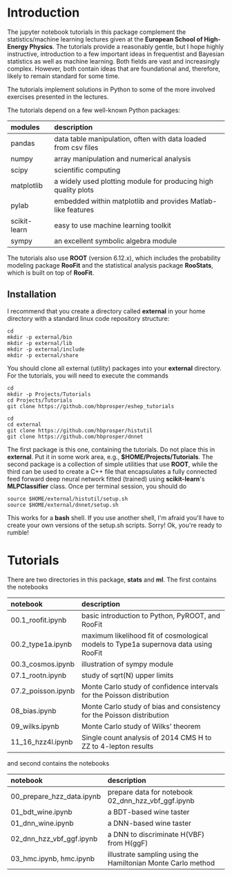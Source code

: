 # Introduction
The jupyter notebook tutorials in this package complement the statistics/machine learning lectures given at the __European School of High-Energy Physics__. The tutorials provide a reasonably gentle, but I hope highly instructive, introduction to a few important ideas in frequentist and Bayesian statistics as well as machine learning. Both fields are vast and increasingly complex. However, both contain ideas that are foundational and, therefore, likely to remain standard for some time. 

The tutorials implement solutions in Python to some of the more involved exercises presented in the lectures. 

The tutorials depend on a few well-known Python packages:

| __modules__   | __description__     |
| :---          | :---        |
| pandas        | data table manipulation, often with data loaded from csv files |
| numpy         | array manipulation and numerical analysis      |
| scipy         | scientific computing    |
| matplotlib    | a widely used plotting module for producing high quality plots |
| pylab         | embedded within matplotlib and provides Matlab-like features |
| scikit-learn  | easy to use machine learning toolkit |
| sympy         | an excellent symbolic algebra module |

The tutorials also use __ROOT__ (version 6.12.x), which includes the probability modeling package __RooFit__ and the statistical analysis package __RooStats__, which is built on top of __RooFit__.
 
  
  
## Installation
I recommend that you create a directory called __external__ in your home directory with a standard linux code repository structure:
```
cd
mkdir -p external/bin
mkdir -p external/lib
mkdir -p external/include
mkdir -p external/share
```
You should clone all external (utility) packages into your __external__ directory. For the tutorials, you will need to execute the commands
```
cd
mkdir -p Projects/Tutorials
cd Projects/Tutorials
git clone https://github.com/hbprosper/eshep_tutorials

cd
cd external
git clone https://github.com/hbprosper/histutil
git clone https://github.com/hbprosper/dnnet
```
The first package is this one, containing the tutorials. Do not place this in __external__. Put it in some work area, e.g., __$HOME/Projects/Tutorials__. The second package is a collection of simple utilities that use __ROOT__, while the third can be used to create a C++ file that encapsulates a fully connected feed forward deep neural network fitted (trained) using __scikit-learn__'s __MLPClassifier__ class. Once per terminal session, you should do
```
source $HOME/external/histutil/setup.sh
source $HOME/external/dnnet/setup.sh
```
This works for a __bash__ shell. If you use another shell, I'm afraid you'll have to create your own versions of the setup.sh scripts. Sorry! Ok, you're ready to rumble!

# Tutorials
There are two directories in this package, __stats__ and __ml__. The first contains the notebooks

| __notebook__ | __description__ |
| :---         | :--- |
| 00.1_roofit.ipynb | basic introduction to Python, PyROOT, and RooFit |
| 00.2_type1a.ipynb | maximum likelihood fit of cosmological models to Type1a supernova data using RooFit |
| 00.3_cosmos.ipynb | illustration of sympy module |
| 07.1_rootn.ipynb  | study of sqrt(N) upper limits |
| 07.2_poisson.ipynb| Monte Carlo study of confidence intervals for the Poisson distribution | 
| 08_bias.ipynb     | Monte Carlo study of bias and consistency for the Poisson distribution |
| 09_wilks.ipynb    | Monte Carlo study of Wilks' theorem |
| 11_16_hzz4l.ipynb | Single count analysis of 2014 CMS H to ZZ to 4-lepton results |

and second contains the notebooks

| __notebook__ | __description__ |
| :---         | :--- |
| 00_prepare_hzz_data.ipynb | prepare data for notebook 02_dnn_hzz_vbf_ggf.ipynb |
| 01_bdt_wine.ipynb         | a BDT-based wine taster |
| 01_dnn_wine.ipynb           | a DNN-based wine taster |
| 02_dnn_hzz_vbf_ggf.ipynb    | a DNN to discriminate H(VBF) from H(ggF) |
| 03_hmc.ipynb, hmc.ipynb     | illustrate sampling using the Hamiltonian Monte Carlo method      |         


